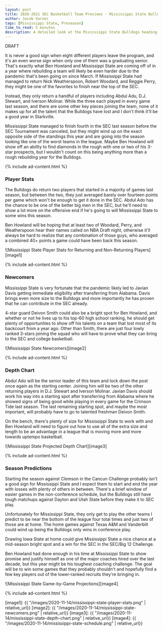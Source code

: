 ```yaml
---
layout: post
title: 2020-2021 SEC Basketball Team Previews - Mississippi State Bulldogs
author: Jacob Varner
tags: [Mississippi State, Preseason]
time_to_read: 5 minutes
description: A detailed look at the Mississippi State Bulldogs heading into the 2020-2021 college basketball season including game-by-game predictions, a statistical team overview, newcomers, and a projected depth chart.
---
```


DRAFT

It is never a good sign when eight different players leave the program, and it's an even worse sign when only one of them was a graduating senior. That's exactly what Ben Howland and Mississippi State are coming off of in a year where rebuilding a team will likely be even harder due to the pandemic that's been going on since March. If Mississippi State had managed to return Nick Weatherspoon, Robert Woodard, and Reggie Perry, they might be one of the favorites to finish near the top of the SEC.

Instead, they only return a handful of players including Abdul Adu, D.J. Stewart, and Iverson Molinar. While the three each played in every game last season, and there are some other key pieces joining the team, none of it makes up for all the talent that the Bulldogs have lost and I don't think it'll be a good year in Starkville.

Mississippi State managed to finish fourth in the SEC last season before the SEC Tournament was canceled, but they might wind up on the exact opposite side of the standings this year and are going into the season looking like one of the worst teams in the league. Maybe Ben Howland will show off an ability to find diamonds in the rough with one or two of his 3-star prospects, but I wouldn't count on this being anything more than a rough rebuilding year for the Bulldogs.

{% include ad-content.html %}

### Player Stats

The Bulldogs do return two players that started in a majority of games last season, but between the two, they just averaged barely over fourteen points per game which won't be enough to get it done in the SEC. Abdul Ado has the chance to be one of the better big men in the SEC, but he'll need to show a lot more on the offensive end if he's going to will Mississippi State to some wins this season.

Ben Howland will be hoping that at least two of Woodard, Perry, and Weatherspoon hear their names called on NBA Draft night, otherwise it'll always be hard to realize that any combination of those guys, who averaged a combined 40+ points a game could have been back this season.

![Mississippi State Player Stats for Returning and Non-Returning Players][image1]

{% include ad-content.html %}

### Newcomers

Mississippi State is very fortunate that the pandemic likely led to Javian Davis getting immediate eligibility after transferring from Alabama. Davis brings even more size to the Bulldogs and more importantly he has proven that he can contribute in the SEC already.

4-star guard Deivon Smith could also be a bright spot for Ben Howland, and whether or not he lives up to his top-60 high school ranking, he should get plenty of opportunities to show off his talents on a team that lost most of its backcourt from a year ago. Other than Smith, there are just four lowly ranked 3-stars joining the squad who will have to prove what they can bring to the SEC and college basketball.

![Mississippi State Newcomers][image2]

{% include ad-content.html %}

### Depth Chart

Abdul Ado will be the senior leader of this team and lock down the post once again as the starting center. Joining him will be two of the other returning players in D.J. Stewart and Iverson Molinar. Javian Davis should work his way into a starting spot after transferring from Alabama where he showed signs of being good while playing in every game for the Crimson Tide last season. The last remaining starting spot, and maybe the most important, will probably have to go to talented freshman Deivon Smith.

On the bench, there's plenty of size for Mississippi State to work with and Ben Howland will need to figure out how to use all of the extra size and length to be an advantage in a league that is moving more and more towards uptempo basketball.

![Mississippi State Projected Depth Chart][image3]

{% include ad-content.html %}

### Season Predictions

Starting the season against Clemson in the Cancun Challenge probably isn't a good sign for Mississippi State and I expect them to start and end the year with losses with plenty of others in between. There's a brief window of easier games in the non-conference schedule, but the Bulldogs still have tough matchups against Dayton and Utah State before they make it to SEC play.

Unfortunately for Mississippi State, they only get to play the other teams I predict to be near the bottom of the league four total times and just two of those are at home. The home games against Texas A&M and Vanderbilt could wind up being the Bulldogs only wins in conference play.

Drawing Iowa State at home could give Mississippi State a nice chance at a mid-season bright spot and a win for the SEC in the SEC/Big 12 Challenge.

Ben Howland had done enough in his time at Mississippi State to show promise and justify himself as one of the major coaches hired over the last decade, but this year might be his toughest coaching challenge. The goal will be to win some games that they probably shouldn't and hopefully find a few key players out of the lower-ranked recruits they're bringing in.

![Mississippi State Game-by-Game Projections][image4]

{% include ad-content.html %}

[image1]: {{ "/images/2020-11-14/mississippi-state-player-stats.png" | relative_url}}
[image2]: {{ "/images/2020-11-14/mississippi-state-newcomers.png" | relative_url}}
[image3]: {{ "/images/2020-11-14/mississippi-state-depth-chart.png" | relative_url}}
[image4]: {{ "/images/2020-11-14/mississippi-state-schedule.png" | relative_url}}
